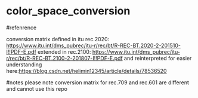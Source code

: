 # color_space_conversion

#refenrence

conversion matrix defined in itu rec.2020: https://www.itu.int/dms_pubrec/itu-r/rec/bt/R-REC-BT.2020-2-201510-I!!PDF-E.pdf
extended in rec.2100: https://www.itu.int/dms_pubrec/itu-r/rec/bt/R-REC-BT.2100-2-201807-I!!PDF-E.pdf
and reinterpreted for easier understanding here:https://blog.csdn.net/helimin12345/article/details/78536520

#notes
please note conversion matrix for rec.709 and rec.601 are different and cannot use this repo
